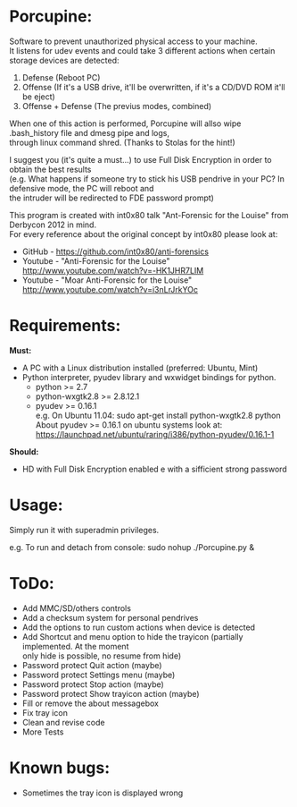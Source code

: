 # Porcupine:

Software to prevent unauthorized physical access to your machine.<br>
It listens for udev events and could take 3 different actions when certain storage devices are detected:<br>
  1. Defense (Reboot PC)<br>
  2. Offense (If it's a USB drive, it'll be overwritten, if it's a CD/DVD ROM it'll be eject)<br>
  3. Offense + Defense (The previus modes, combined)<br>

When one of this action is performed, Porcupine will allso wipe .bash_history file and dmesg pipe and logs,<br> 
through linux command shred. (Thanks to Stolas for the hint!)<br>

I suggest you (it's quite a must...) to use Full Disk Encryption in order to obtain the best results<br>
(e.g. What happens if someone try to stick his USB pendrive in your PC? In defensive mode, the PC will reboot and<br> 
the intruder will be redirected to FDE password prompt)<br>

This program is created with int0x80 talk "Ant-Forensic for the Louise" from Derbycon 2012 in mind.<br>
For every reference about the original concept by int0x80 please look at:<br>
- GitHub  - https://github.com/int0x80/anti-forensics<br>
- Youtube - "Anti-Forensic for the Louise" http://www.youtube.com/watch?v=-HK1JHR7LIM<br>
- Youtube - "Moar Anti-Forensic for the Louise" http://www.youtube.com/watch?v=i3nLrJrkYOc<br>


# Requirements:

**Must:**<br>
- A PC with a Linux distribution installed (preferred: Ubuntu, Mint)<br>
- Python interpreter, pyudev library and wxwidget bindings for python.<br>
  - python >= 2.7<br>
  - python-wxgtk2.8 >= 2.8.12.1<br>
  - pyudev >= 0.16.1<br>
    e.g. On Ubuntu 11.04: sudo apt-get install python-wxgtk2.8 python<br>
         About pyudev >= 0.16.1 on ubuntu systems  look at:<br>
         https://launchpad.net/ubuntu/raring/i386/python-pyudev/0.16.1-1<br>

**Should:**<br>
- HD with Full Disk Encryption enabled e with a sifficient strong password


# Usage:

Simply run it with superadmin privileges.<br>

e.g. To run and detach from console: sudo nohup ./Porcupine.py &<br>


# ToDo:

- Add MMC/SD/others controls<br>
- Add a checksum system for personal pendrives<br>
- Add the options to run custom actions when device is detected<br>
- Add Shortcut and menu option to hide the trayicon (partially implemented. At the moment<br>
  only hide is possible, no resume from hide)<br>
- Password protect Quit action (maybe)<br>
- Password protect Settings menu (maybe)<br>
- Password protect Stop action (maybe)<br>
- Password protect Show trayicon action (maybe)<br>
- Fill or remove the about messagebox<br>
- Fix tray icon<br>
- Clean and revise code<br>
- More Tests<br>


# Known bugs:

- Sometimes the tray icon is displayed wrong<br>
